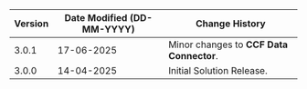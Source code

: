 | **Version** | **Date Modified (DD-MM-YYYY)** | **Change History**                                                     |
|-------------|--------------------------------|------------------------------------------------------------------------|
| 3.0.1       | 17-06-2025                     | Minor changes to **CCF Data Connector**.                                              |
| 3.0.0       | 14-04-2025                     | Initial Solution Release.                                              |